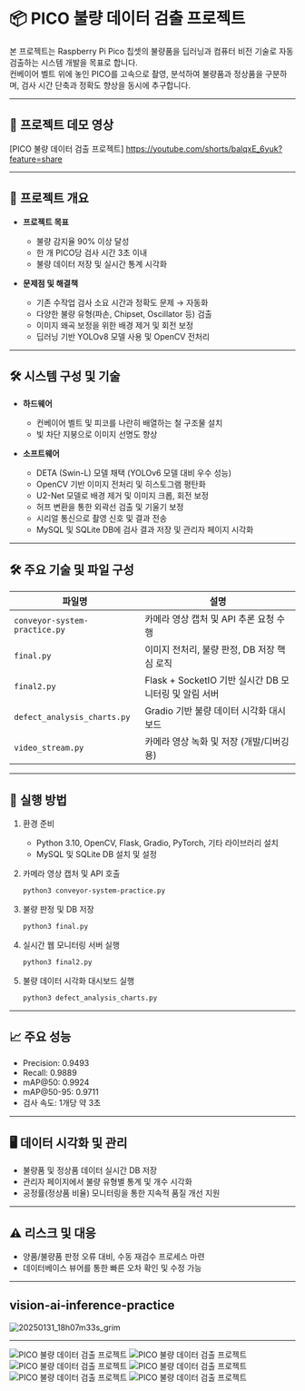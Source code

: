 # 📦 PICO 불량 데이터 검출 프로젝트

본 프로젝트는 Raspberry Pi Pico 칩셋의 불량품을 딥러닝과 컴퓨터 비전 기술로 자동 검출하는 시스템 개발을 목표로 합니다.  
컨베이어 벨트 위에 놓인 PICO를 고속으로 촬영, 분석하여 불량품과 정상품을 구분하며, 검사 시간 단축과 정확도 향상을 동시에 추구합니다.

---
## 🎥 프로젝트 데모 영상

[PICO 불량 데이터 검출 프로젝트] https://youtube.com/shorts/balqxE_6yuk?feature=share

---


## 📌 프로젝트 개요

- **프로젝트 목표**  
  - 불량 감지율 90% 이상 달성  
  - 한 개 PICO당 검사 시간 3초 이내 
  - 불량 데이터 저장 및 실시간 통계 시각화  

- **문제점 및 해결책**  
  - 기존 수작업 검사 소요 시간과 정확도 문제 → 자동화  
  - 다양한 불량 유형(파손, Chipset, Oscillator 등) 검출  
  - 이미지 왜곡 보정을 위한 배경 제거 및 회전 보정  
  - 딥러닝 기반 YOLOv8 모델 사용 및 OpenCV 전처리  

---

## 🛠 시스템 구성 및 기술

- **하드웨어**  
  - 컨베이어 벨트 및 피코를 나란히 배열하는 철 구조물 설치  
  - 빛 차단 지붕으로 이미지 선명도 향상

- **소프트웨어**  
  - DETA (Swin-L) 모델 채택 (YOLOv6 모델 대비 우수 성능)  
  - OpenCV 기반 이미지 전처리 및 히스토그램 평탄화  
  - U2-Net 모델로 배경 제거 및 이미지 크롭, 회전 보정  
  - 허프 변환을 통한 외곽선 검출 및 기울기 보정  
  - 시리얼 통신으로 촬영 신호 및 결과 전송  
  - MySQL 및 SQLite DB에 검사 결과 저장 및 관리자 페이지 시각화

---

## 🛠 주요 기술 및 파일 구성

| 파일명                       | 설명                                              |
|-----------------------------|--------------------------------------------------|
| `conveyor-system-practice.py` | 카메라 영상 캡처 및 API 추론 요청 수행               |
| `final.py`                  | 이미지 전처리, 불량 판정, DB 저장 핵심 로직             |
| `final2.py`                 | Flask + SocketIO 기반 실시간 DB 모니터링 및 알림 서버     |
| `defect_analysis_charts.py` | Gradio 기반 불량 데이터 시각화 대시보드                  |
| `video_stream.py`           | 카메라 영상 녹화 및 저장 (개발/디버깅용)                  |

---

## 🚀 실행 방법

1. 환경 준비  
   - Python 3.10, OpenCV, Flask, Gradio, PyTorch, 기타 라이브러리 설치  
   - MySQL 및 SQLite DB 설치 및 설정  

2. 카메라 영상 캡처 및 API 호출  
   ```bash
   python3 conveyor-system-practice.py
   ```
   
3. 불량 판정 및 DB 저장
   ```bash
   python3 final.py
   ```

4. 실시간 웹 모니터링 서버 실행
   ```bash
   python3 final2.py
   ```
5. 불량 데이터 시각화 대시보드 실행
   ```bash
   python3 defect_analysis_charts.py
   ```
---

## 📈 주요 성능

- Precision: 0.9493  
- Recall: 0.9889  
- mAP@50: 0.9924  
- mAP@50-95: 0.9711  
- 검사 속도: 1개당 약 3초

---

## 🖥 데이터 시각화 및 관리

- 불량품 및 정상품 데이터 실시간 DB 저장  
- 관리자 페이지에서 불량 유형별 통계 및 개수 시각화  
- 공정률(정상품 비율) 모니터링을 통한 지속적 품질 개선 지원

---

## ⚠ 리스크 및 대응

- 양품/불량품 판정 오류 대비, 수동 재검수 프로세스 마련  
- 데이터베이스 뷰어를 통한 빠른 오차 확인 및 수정 가능

---

## vision-ai-inference-practice
![20250131_18h07m33s_grim](https://github.com/user-attachments/assets/866348a7-7c9a-412f-9c1c-36017eff1593)

---

![PICO 불량 데이터 검출 프로젝트](./docs/PICO%20불량%20데이터%20검출%20프로젝트_page-0007.jpg)
![PICO 불량 데이터 검출 프로젝트](./docs/PICO%20불량%20데이터%20검출%20프로젝트_page-0009.jpg)
![PICO 불량 데이터 검출 프로젝트](./docs/PICO%20불량%20데이터%20검출%20프로젝트_page-0011.jpg)
![PICO 불량 데이터 검출 프로젝트](./docs/PICO%20불량%20데이터%20검출%20프로젝트_page-0026.jpg)
![PICO 불량 데이터 검출 프로젝트](./docs/PICO%20불량%20데이터%20검출%20프로젝트_page-0030.jpg)
![PICO 불량 데이터 검출 프로젝트](./docs/PICO%20불량%20데이터%20검출%20프로젝트_page-0034.jpg)
